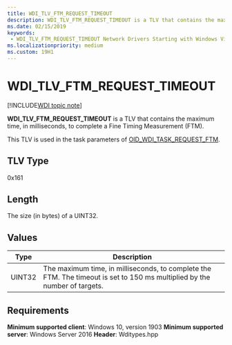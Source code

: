 ```yaml
---
title: WDI_TLV_FTM_REQUEST_TIMEOUT
description: WDI_TLV_FTM_REQUEST_TIMEOUT is a TLV that contains the maximum time, in milliseconds, to complete a Fine Timing Measurement (FTM).
ms.date: 02/15/2019
keywords:
 - WDI_TLV_FTM_REQUEST_TIMEOUT Network Drivers Starting with Windows Vista
ms.localizationpriority: medium
ms.custom: 19H1
---
```


# WDI_TLV_FTM_REQUEST_TIMEOUT

[!INCLUDE[WDI topic note](../includes/wdi-version-warning.md)]

**WDI_TLV_FTM_REQUEST_TIMEOUT** is a TLV that contains the maximum time, in milliseconds, to complete a Fine Timing Measurement (FTM).

This TLV is used in the task parameters of [OID_WDI_TASK_REQUEST_FTM](oid-wdi-task-request-ftm.md).

## TLV Type

0x161

## Length

The size (in bytes) of a UINT32.

## Values

| Type | Description |
| --- | --- |
| UINT32 | The maximum time, in milliseconds, to complete the FTM. The timeout is set to 150 ms multiplied by the number of targets. |

## Requirements

**Minimum supported client**: Windows 10, version 1903
**Minimum supported server**: Windows Server 2016
**Header**: Wditypes.hpp
